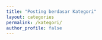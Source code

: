```yaml
---
title: "Posting berdasar Kategori"
layout: categories
permalink: /kategori/
author_profile: false
---
```

